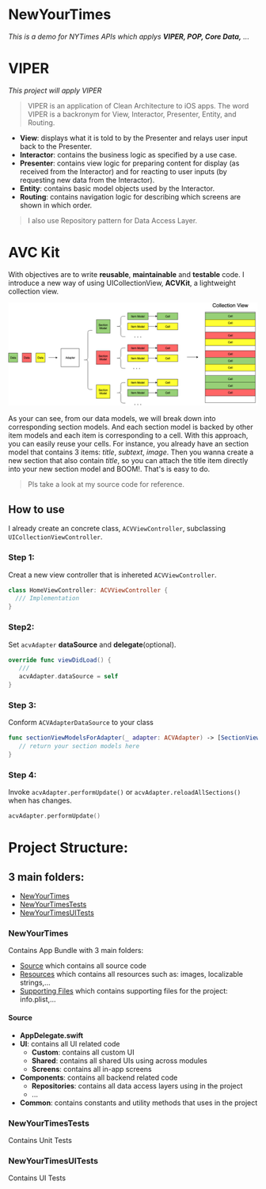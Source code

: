 # NewYourTimes

*This is a demo for NYTimes APIs which applys **VIPER, POP, Core Data,** ...*

# VIPER
*This project will apply VIPER*

> VIPER is an application of Clean Architecture to iOS apps. The word VIPER is a backronym for View, Interactor, Presenter, Entity, and Routing.

* **View**: displays what it is told to by the Presenter and relays user input back to the Presenter.
* **Interactor**: contains the business logic as specified by a use case.
* **Presenter**: contains view logic for preparing content for display (as received from the Interactor) and for reacting to user inputs (by requesting new data from the Interactor).
* **Entity**: contains basic model objects used by the Interactor.
* **Routing**: contains navigation logic for describing which screens are shown in which order.

> I also use Repository pattern for Data Access Layer.

# AVC Kit
With objectives are to write **reusable**, **maintainable** and **testable** code. I introduce a new way of using UICollectionView, **ACVKit**, a lightweight collection view.

![](Images/ACVKit.png)

As your can see, from our data models, we will break down into corresponding section models. And each section model is backed by other item models and each item is corresponding to a cell. With this approach, you can easily reuse your cells. For instance, you already have an section model that contains 3 items: *title*, *subtext*, *image*. Then you wanna create a new section that also contain *title*, so you can attach the title item directly into your new section model and BOOM!. That's is easy to do.

> Pls take a look at my source code for reference.

## How to use
I already create an concrete class, `ACVViewController`, subclassing `UICollectionViewController`.

### Step 1:
Creat a new view controller that is inhereted `ACVViewController`. 
```swift
class HomeViewController: ACVViewController {
  /// Implementation
}
```
### Step2: 
Set `acvAdapter` **dataSource** and **delegate**(optional).
```swift
override func viewDidLoad() {
   ///
   acvAdapter.dataSource = self
}
 ```
### Step 3:
Conform `ACVAdapterDataSource` to your class
```swift
func sectionViewModelsForAdapter(_ adapter: ACVAdapter) -> [SectionViewModel] {
   // return your section models here
}
```
### Step 4:
Invoke `acvAdapter.performUpdate()` or `acvAdapter.reloadAllSections()` when has changes.
```swift
acvAdapter.performUpdate()
```

# Project Structure:
## 3 main folders:
* [NewYourTimes](#newyourtimes-1)
* [NewYourTimesTests](#newyourtimestests)
* [NewYourTimesUITests](#head3)

### <a name="head1"></a>NewYourTimes
Contains App Bundle with 3 main folders:
* [Source](#head1.1) which contains all source code
* [Resources](#head1.2) which contains all resources such as: images, localizable strings,...
* [Supporting Files](#head1.3) which contains supporting files for the project: info.plist,...

#### <a name="head1.1"></a> Source
* **AppDelegate.swift** 
* **UI**: contains all UI related code
  * **Custom**: contains all custom UI
  * **Shared**: contains all shared UIs using across modules
  * **Screens**: contains all in-app screens
* **Components**: contains all backend related code
  * **Repositories**: contains all data access layers using in the project
  * ...
* **Common**: contains constants and utility methods that uses in the project

### <a name="head2"></a>NewYourTimesTests
Contains Unit Tests

### <a name="head3"></a>NewYourTimesUITests
Contains UI Tests
